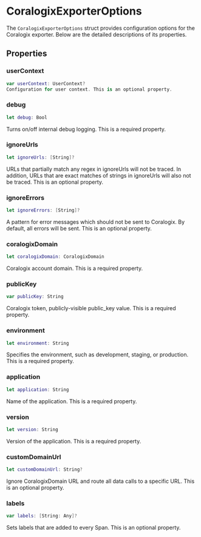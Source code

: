 # CoralogixExporterOptions

The `CoralogixExporterOptions` struct provides configuration options for the Coralogix exporter. Below are the detailed descriptions of its properties.

## Properties

### userContext
```swift
var userContext: UserContext?
Configuration for user context. This is an optional property.
```
### debug
```swift
let debug: Bool
```
Turns on/off internal debug logging. This is a required property.

### ignoreUrls
```swift
let ignoreUrls: [String]?
```
URLs that partially match any regex in ignoreUrls will not be traced. In addition, URLs that are exact matches of strings in ignoreUrls will also not be traced. This is an optional property.

### ignoreErrors
```swift
let ignoreErrors: [String]?
```
A pattern for error messages which should not be sent to Coralogix. By default, all errors will be sent. This is an optional property.

### coralogixDomain
```swift
let coralogixDomain: CoralogixDomain
```
Coralogix account domain. This is a required property.

### publicKey
```swift
var publicKey: String
```
Coralogix token, publicly-visible public_key value. This is a required property.

### environment
```swift
let environment: String
```
Specifies the environment, such as development, staging, or production. This is a required property.

### application
```swift
let application: String
```
Name of the application. This is a required property.

### version
```swift
let version: String
```
Version of the application. This is a required property.

### customDomainUrl
```swift
let customDomainUrl: String?
```
Ignore CoralogixDomain URL and route all data calls to a specific URL. This is an optional property.

### labels
```swift
var labels: [String: Any]?
```
Sets labels that are added to every Span. This is an optional property.


